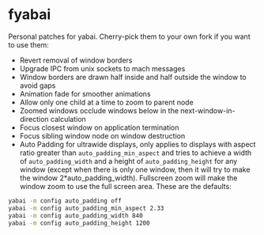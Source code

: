# fyabai

Personal patches for yabai. Cherry-pick them to your own fork if you want to use them:

- Revert removal of window borders
- Upgrade IPC from unix sockets to mach messages
- Window borders are drawn half inside and half outside the window to avoid gaps
- Animation fade for smoother animations
- Allow only one child at a time to zoom to parent node
- Zoomed windows occlude windows below in the next-window-in-direction calculation
- Focus closest window on application termination
- Focus sibling window node on window destruction
- Auto Padding for ultrawide displays, only applies to displays with aspect
ratio greater than `auto_padding_min_aspect` and tries to achieve a width of
`auto_padding_width` and a height of `auto_padding_height` for any window
(except when there is only one window, then it will try to make the window 2*auto_padding_width).
Fullscreen zoom will make the window zoom to use the full screen area. These are the defaults:
```bash
yabai -m config auto_padding off
yabai -m config auto_padding_min_aspect 2.33
yabai -m config auto_padding_width 840
yabai -m config auto_padding_height 1200
```

